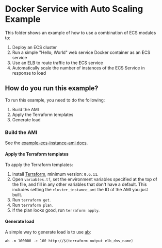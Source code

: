 # Docker Service with Auto Scaling Example

This folder shows an example of how to use a combination of ECS modules to:

1. Deploy an ECS cluster
1. Run a simple "Hello, World" web service Docker container as an ECS service
1. Use an ELB to route traffic to the ECS service
1. Automatically scale the number of instances of the ECS Service in response to load

## How do you run this example?

To run this example, you need to do the following:

1. Build the AMI
1. Apply the Terraform templates
1. Generate load

### Build the AMI

See the [example-ecs-instance-ami docs](/examples/example-ecs-instance-ami).

#### Apply the Terraform templates

To apply the Terraform templates:

1. Install [Terraform](https://www.terraform.io/), minimum version: `0.6.11`.
1. Open `variables.tf`, set the environment variables specified at the top of the file, and fill in any other variables that
   don't have a default. This includes setting the `cluster_instance_ami` the ID of the AMI you just built.
1. Run `terraform get`.
1. Run `terraform plan`.
1. If the plan looks good, run `terraform apply`.

#### Generate load

A simple way to generate load is to use [ab](http://httpd.apache.org/docs/2.4/programs/ab.html):

```
ab -n 100000 -c 100 http://$(terraform output elb_dns_name)
```